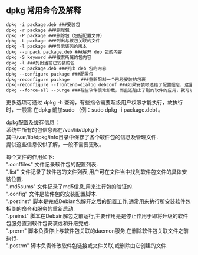 ## dpkg 常用命令及解释
```txt
dpkg -i package.deb ###安装包
dpkg -r package ###删除包
dpkg -P package ###删除包（包括配置文件）
dpkg -L package ###列出与该包关联的文件
dpkg -l package ###显示该包的版本
dpkg --unpack package.deb ###解开 deb 包的内容
dpkg -S keyword ###搜索所属的包内容
dpkg -l ###列出当前已安装的包
dpkg -c package.deb ###列出 deb 包的内容
dpkg --configure package ###配置包
dpkg-reconfigure package 　　###重新配制一个已经安装的包裹
dpkg-reconfigure --frontend=dialog debconf ###如果安装时选错了配置信息，这里可以改回来.
dpkg --force-all --purge ###有些软件很难卸载，而且还阻止了别的软件的应用，就可以用这个，不过有点冒险.
```
更多选项可通过 dpkg -h 查询，有些指令需要超级用户权限才能执行，故执行时，一般需 在dpkg 前加sudo （例：sudo dpkg -i package.deb）。

dpkg配置及缓存信息：  
系统中所有的包信息都在/var/lib/dpkg下.  
其中/var/lib/dpkg/info目录中保存了各个软件包的信息及管理文件.   
提供这些信息仅供了解，一般不需要更改。

每个文件的作用如下:  
".conffiles" 文件记录软件包的配置列表.  
".list" 文件记录了软件包的文件列表,用户可在文件当中找到软件包文件的具体安装位置.  
".md5sums" 文件记录了md5信息,用来进行包的验证的.  
".config" 文件是软件包的安装配置脚本.  
".postinst" 脚本是完成Debian包解开之后的配置工作,通常用来执行所安装软件包相关的命令和服务的重新启动.  
".preinst" 脚本在Debain解包之前运行,主要作用是是停止作用于即将升级的软件包服务直到软件包安装或和升级完成.  
".prerm" 脚本负责停止与软件包关联的daemon服务,在删除软件包关联文件之前执行.  
".postrm" 脚本负责修改软件包链接或文件关联,或删除由它创建的文件.  

